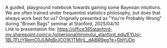 A guided, playground notebook towards gaining some Bayesian intuitions. We are often trained under frequentist statistics philosophy, but does that always work best for us? Originally presented as "You're Probably Wrong" during "Brown Bags" seminar at Stanford, 2025/04/10 <br />
Link to presentation file: https://office365stanford-my.sharepoint.com/:p:/g/personal/timmylui_stanford_edu/EYUsj-1BL7FLtYRemC0JUMgBrJCO1K1TMlrjL_dA8lR9eg?e=GbYUDn

